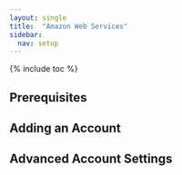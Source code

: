 ```yaml
---
layout: single
title:  "Amazon Web Services"
sidebar:
  nav: setup
---
```


{% include toc %}

## Prerequisites

## Adding an Account

## Advanced Account Settings
